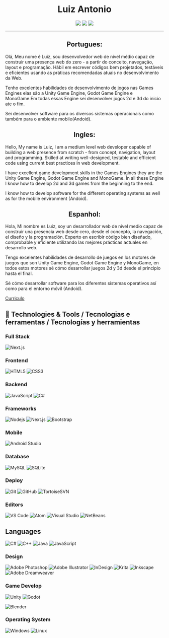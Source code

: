 <!--
**LuizAntonioPereira/LuizAntonioPereira** is a ✨ _special_ ✨ repository because its `README.md` (this file) appears on your GitHub profile.
-->
<h1 align="center">Luiz Antonio</h1>
<!--
<p align="center">
  <img width="150px" src="https://www.cristianoprogramador.com/img/Cristiano(logo)%20Sem%20Texto.png"/>
</p>-->

<p align="center">
    <a href="https://www.linkedin.com/in/luiz-antonio-0a1774144"><img src="https://img.shields.io/badge/-Instagram-FFFFFF?style=flat-square&logo=instagram"/></a> 
  <a href="https://dragaogames.herokuapp.com/"><img src="https://img.shields.io/badge/-Site-blue?style=flat-square&logo=internet-explorer"/></a>   
  <a href="mailto:luiz.antonio.dragao@gmail.com"><img src="https://img.shields.io/badge/-Gmail-FFFFFF?style=flat-square&logo=gmail"/></a> 
</p>
<hr/>

<p align="center">
  <h2 align="center">Portugues:</h2>  
  
  Olá, Meu nome é Luiz, sou desenvolvedor web de nível médio capaz de construir uma presença web do zero - a partir do conceito, navegação, layout e programação. Hábil em escrever códigos bem projetados, testáveis e eficientes usando as práticas recomendadas atuais no desenvolvimento da Web.

Tenho excelentes habilidades de desenvolvimento de jogos nas Games Engines elas são a Unity Game Engine, Godot Game Engine e MonoGame.Em todas essas Engine sei desenvolver jogos 2d e 3d do inicio ate o fim.

Sei desenvolver software para os diversos sistemas operacionais como também para o ambiente mobile(Andoid).


<h2 align="center">Ingles:</h2>


Hello, My name is Luiz, I am a medium level web developer capable of building a web presence from scratch - from concept, navigation, layout and programming. Skilled at writing well-designed, testable and efficient code using current best practices in web development.

I have excellent game development skills in the Games Engines they are the Unity Game Engine, Godot Game Engine and MonoGame. In all these Engine I know how to develop 2d and 3d games from the beginning to the end.

I know how to develop software for the different operating systems as well as for the mobile environment (Andoid).


<h2 align="center">Espanhol:</h2>


Hola, Mi nombre es Luiz, soy un desarrollador web de nivel medio capaz de construir una presencia web desde cero, desde el concepto, la navegación, el diseño y la programación. Experto en escribir código bien diseñado, comprobable y eficiente utilizando las mejores prácticas actuales en desarrollo web.

Tengo excelentes habilidades de desarrollo de juegos en los motores de juegos que son Unity Game Engine, Godot Game Engine y MonoGame, en todos estos motores sé cómo desarrollar juegos 2d y 3d desde el principio hasta el final.

Sé cómo desarrollar software para los diferentes sistemas operativos así como para el entorno móvil (Andoid).
</p>

[Curriculo](https://pranjaljain0.github.io/pranjaljain0/Pranjal_Jain_CV.pdf)

## 🔧 Technologies & Tools / Tecnologias e ferramentas / Tecnologías y herramientas

### Full Stack

![Next.js](https://img.shields.io/badge/-Next.js-05122A?style=flat&logo=next.js)

### Frontend

![HTML5](https://img.shields.io/badge/-HTML5-%23E44D27?style=flat-square&logo=html5&logoColor=ffffff)
![CSS3](https://img.shields.io/badge/-CSS3-%231572B6?style=flat-square&logo=css3)

### Backend

![JavaScript](https://img.shields.io/badge/-JavaScript-black?style=flat-square&logo=javascript)
![C#](https://img.shields.io/badge/-CSharp-239120?style=flat&logo=c-sharp)

### Frameworks

![Nodejs](https://img.shields.io/badge/-Nodejs-black?style=flat-square&logo=Node.js)
![Next.js](https://img.shields.io/badge/-Next.js-05122A?style=flat&logo=next.js)
![Bootstrap](https://img.shields.io/badge/-Bootstrap-563D7C?style=flat-square&logo=bootstrap)

### Mobile

![Android Studio](https://img.shields.io/badge/-Android%20Studio-4A154B?style=flat&logo=android-studio)

### Database

![MySQL](https://img.shields.io/badge/-MySQL-black?style=flat-square&logo=mysql)
![SQLite](https://img.shields.io/badge/-SQLite-003B57?style=flat&logo=SQLite)
<!--![MongoDB](https://img.shields.io/badge/-MongoDB-black?style=flat-square&logo=mongodb)-->

### Deploy

![Git](https://img.shields.io/badge/-Git-black?style=flat-square&logo=git)
![GitHub](https://img.shields.io/badge/-GitHub-181717?style=flat-square&logo=github)
![TortoiseSVN](https://img.shields.io/badge/-Tortoise-black?style=flat-square&logo=subversion)

### Editors

![VS Code](http://img.shields.io/badge/-VS%20Code-007ACC?style=flat-square&logo=visual-studio-code)
![Atom](https://img.shields.io/badge/-Atom%20Studio-66595C?style=flat&logo=atom)
![Visual Studio](http://img.shields.io/badge/-Visual%20Studio-007ACC?style=flat-square&logo=visual-studio)
![NetBeans](https://img.shields.io/badge/-NetBeans-1B6AC6?style=flat&logo=apache-netbeans-ide)

## Languages

![C#](https://img.shields.io/badge/-CSharp-239120?style=flat&logo=c-sharp)
![C++](https://img.shields.io/badge/-C++-05122A?style=flat&logo=C%2B%2B&logoColor=00599C)
![Java](https://img.shields.io/badge/-Java-007396?style=flat&logo=java)
![JavaScript](https://img.shields.io/badge/-JavaScript-black?style=flat-square&logo=javascript)

### Design

![Adobe Photoshop](http://img.shields.io/badge/-Abode%20Photoshop-26C9FF?style=flat-square&logo=adobe-photoshop&logoColor=ffffff)
![Adobe Illustrator](http://img.shields.io/badge/-Abode%20Illustrator-FC8F30?style=flat-square&logo=adobe-illustrator&logoColor=ffffff)
![InDesign](https://img.shields.io/badge/-InDesign-05122A?style=flat&logo=adobe-indesign)
![Krita](https://img.shields.io/badge/-Krita-000000?style=flat&logo=krita)
![Inkscape](https://img.shields.io/badge/-Inkscape-000000?style=flat&logo=inkscape)
![Adobe Dreamweaver](https://img.shields.io/badge/-Adobe%20Dreamweaver-000000?style=flat&logo=adobe-dreamweaver)

### Game Develop

![Unity](https://img.shields.io/badge/-Unity-4A154B?style=flat&logo=unity)
![Godot](https://img.shields.io/badge/-Godot%20Engine-FFFFFF?style=flat&logo=godot-engine)
<!--![Phaser](https://phaser.io/images/logo/logo-download.png)
![MonoGame](https://raw.githubusercontent.com/Mono-Game/MonoGame.Logo/master/FullColorOnLight/HorizontalLogo_128px.png)-->
![Blender](https://img.shields.io/badge/-Blender-4A154B?style=flat&logo=blender)

### Operating System 

![Windows](https://img.shields.io/badge/-Windows10-007ACC?style=flat-square&logo=windows)
![Linux](https://img.shields.io/badge/-Ubuntu-FFFFFF?style=flat-square&logo=ubuntu)

<!--
**I Mostly Code in Vue** 

```text
Vue                      10 repos            ██████░░░░░░░░░░░░░░░░░░░   25.0% 
Java                     7 repos             ████░░░░░░░░░░░░░░░░░░░░░   17.5% 
JavaScript               7 repos             ████░░░░░░░░░░░░░░░░░░░░░   17.5% 
Dart                     4 repos             ██░░░░░░░░░░░░░░░░░░░░░░░   10.0% 
PHP                      3 repos             ██░░░░░░░░░░░░░░░░░░░░░░░   7.5%

```
-->



